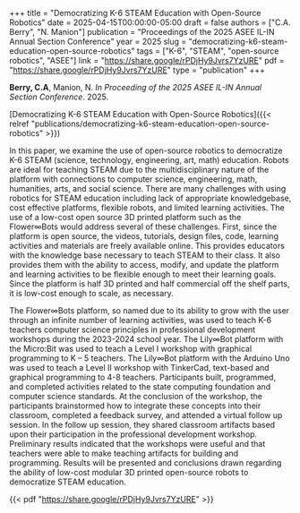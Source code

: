 +++
title = "Democratizing K-6 STEAM Education with Open-Source Robotics"
date = 2025-04-15T00:00:00-05:00
draft = false
authors = ["C.A. Berry", "N. Manion"]
publication = "Proceedings of the 2025 ASEE IL-IN Annual Section Conference"
year = 2025
slug = "democratizing-k6-steam-education-open-source-robotics"
tags = ["K-6", "STEAM", "open-source robotics", "ASEE"]
link = "https://share.google/rPDjHy9Jvrs7YzURE"
pdf = "https://share.google/rPDjHy9Jvrs7YzURE"
type = "publication"
+++

**Berry, C.A**, Manion, N.  *In Proceeding of the 2025 ASEE IL-IN Annual Section Conference*. 2025.

[Democratizing K-6 STEAM Education with Open-Source Robotics]({{< relref "publications/democratizing-k6-steam-education-open-source-robotics" >}})

In this paper, we examine the use of open-source robotics to democratize K-6 STEAM (science, technology, engineering, art, math) education. Robots are ideal for teaching STEAM due to the multidisciplinary nature of the platform with connections to computer science, engineering, math, humanities, arts, and social science. There are many challenges with using robotics for STEAM education including lack of appropriate knowledgebase, cost effective platforms, flexible robots, and limited learning activities. The use of a low-cost open source 3D printed platform such as the Flower∞Bots would address several of these challenges. First, since the platform is open source, the videos, tutorials, design files, code, learning activities and materials are freely available online. This provides educators with the knowledge base necessary to teach STEAM to their class. It also provides them with the ability to access, modify, and update the platform and learning activities to be flexible enough to meet their learning goals. Since the platform is half 3D printed and half commercial off the shelf parts, it is low-cost enough to scale, as necessary.

The Flower∞Bots platform, so named due to its ability to grow with the user through an infinite number of learning activities, was used to teach K-6 teachers computer science principles in professional development workshops during the 2023-2024 school year. The Lily∞Bot platform with the Micro:Bit was used to teach a Level I workshop with graphical programming to K – 5 teachers. The Lily∞Bot platform with the Arduino Uno was used to teach a Level II workshop with TinkerCad, text-based and graphical programming to 4-8 teachers. Participants built, programmed, and completed activities related to the state computing foundation and computer science standards. At the conclusion of the workshop, the participants brainstormed how to integrate these concepts into their classroom, completed a feedback survey, and attended a virtual follow up session. In the follow up session, they shared classroom artifacts based upon their participation in the professional development workshop. Preliminary results indicated that the workshops were useful and that teachers were able to make teaching artifacts for building and programming. Results will be presented and conclusions drawn regarding the ability of low-cost modular 3D printed open-source robots to democratize STEAM education.

{{< pdf "https://share.google/rPDjHy9Jvrs7YzURE" >}}
